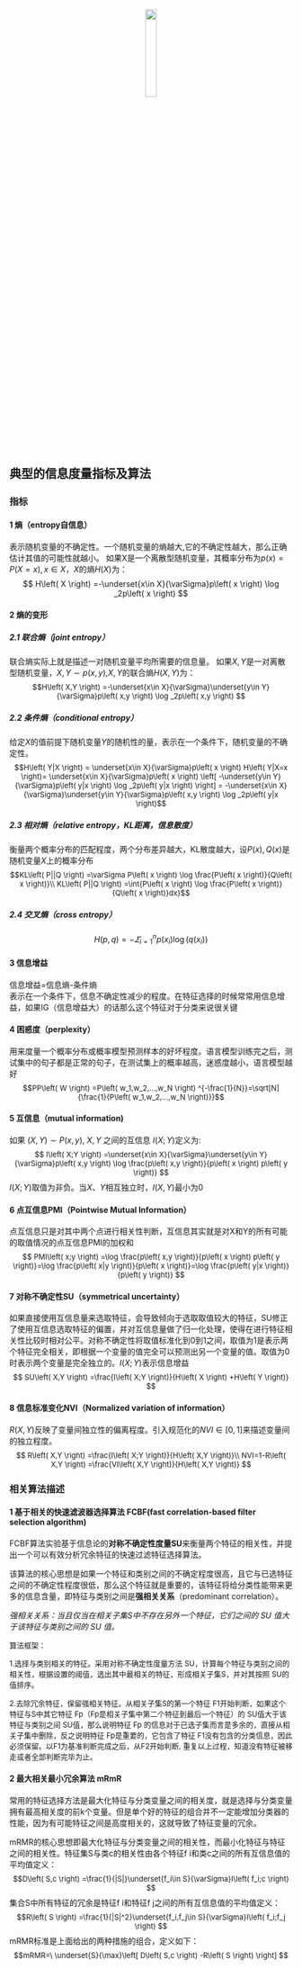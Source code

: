 <center><img src="https://s2.ax1x.com/2019/12/21/QvumPx.jpg" width="20%"></center>

## 典型的信息度量指标及算法

### 指标

#### 1 熵（entropy自信息）
表示随机变量的不确定性。一个随机变量的熵越大,它的不确定性越大，那么正确估计其值的可能性就越小。
如果X是一个离散型随机变量，其概率分布为$p(x)=P(X=x), x∈X$，$X$的熵$H(X)$为：$$
H\left( X \right) =-\underset{x\in X}{\varSigma}p\left( x \right) \log _2p\left( x \right) $$

#### 2 熵的变形
##### 2.1 联合熵（joint entropy）
联合熵实际上就是描述一对随机变量平均所需要的信息量。
如果$X,Y$是一对离散型随机变量，$X,Y\sim p(x,y)$,$X,Y$的联合熵$H(X,Y)$为：
<font size=2>
$$H\left( X,Y \right) =-\underset{x\in X}{\varSigma}\underset{y\in Y}{\varSigma}p\left( x,y \right) \log _2p\left( x,y \right) $$
</font>

##### 2.2 条件熵（conditional entropy）
给定$X$的值前提下随机变量$Y$的随机性的量，表示在一个条件下，随机变量的不确定性。
<font size=2>
$$H\left( Y|X \right) = \underset{x\in X}{\varSigma}p\left( x \right) H\left( Y|X=x \right)= \underset{x\in X}{\varSigma}p\left( x \right) \left[ -\underset{y\in Y}{\varSigma}p\left( y|x \right) \log _2p\left( y|x \right) \right]
= -\underset{x\in X}{\varSigma}\underset{y\in Y}{\varSigma}p\left( x,y \right) \log _2p\left( y|x \right)$$
</font>

##### 2.3 相对熵（relative entropy，KL距离，信息散度）
衡量两个概率分布的匹配程度，两个分布差异越大，KL散度越大，设$P(x),Q(x)$是随机变量$X$上的概率分布
<font size=2>
$$KL\left( P||Q \right) =\varSigma P\left( x \right) \log \frac{P\left( x \right)}{Q\left( x \right)}\\
KL\left( P||Q \right) =\int{P\left( x \right) \log \frac{P\left( x \right)}{Q\left( x \right)}dx}$$
</font>

##### 2.4 交叉熵（cross entropy）

$$ H\left( p,q \right) =-\varSigma _{i=1}^{n}p\left( x_i \right) \log \left( q\left( x_i \right) \right) $$


#### 3 信息增益
信息增益=信息熵-条件熵    \
表示在一个条件下，信息不确定性减少的程度。在特征选择的时候常常用信息增益，如果IG（信息增益大）的话那么这个特征对于分类来说很关键

#### 4 困惑度（perplexity）
用来度量一个概率分布或概率模型预测样本的好坏程度。语言模型训练完之后，测试集中的句子都是正常的句子，在测试集上的概率越高，迷惑度越小，语言模型越好
<font size=2>
$$PP\left( W \right) =P\left( w_1,w_2,...,w_N \right) ^{-\frac{1}{N}}=\sqrt[N]{\frac{1}{P\left( w_1,w_2,...,w_N \right)}}$$
</font>

#### 5 互信息（mutual information)
如果 $(X, Y) \sim P(x, y)$, $X, Y$ 之间的互信息 $I(X; Y)$定义为:
<font size=2>
$$
I\left( X;Y \right) =\underset{x\in X}{\varSigma}\underset{y\in Y}{\varSigma}p\left( x,y \right) \log \frac{p\left( x,y \right)}{p\left( x \right) p\left( y \right)}
$$
</font>
 $I (X; Y)$取值为非负。当$X、Y$相互独立时，$I(X,Y)$最小为0

#### 6 点互信息PMI（Pointwise Mutual Information）
 点互信息只是对其中两个点进行相关性判断，互信息其实就是对X和Y的所有可能的取值情况的点互信息PMI的加权和
 <font size=2>
 $$
PMI\left( x;y \right) =\log \frac{p\left( x,y \right)}{p\left( x \right) p\left( y \right)}=\log \frac{p\left( x|y \right)}{p\left( x \right)}=\log \frac{p\left( y|x \right)}{p\left( y \right)}
$$
</font>

#### 7 对称不确定性SU（symmetrical uncertainty）
如果直接使用互信息量来选取特征，会导致倾向于选取取值较大的特征，SU修正了使用互信息选取特征的偏置，并对互信息量做了归一化处理，使得在进行特征相关性比较时相对公平。对称不确定性将取值标准化到0到1之间，取值为1是表示两个特征完全相关，即根据一个变量的值完全可以预测出另一个变量的值。取值为0时表示两个变量是完全独立的。$I(X;Y)$表示信息增益
<font size=2>$$
SU\left( X,Y \right) =\frac{I\left( X;Y \right)}{H\left( X \right) +H\left( Y \right)}
$$</font>

#### 8 信息标准变化NVI（Normalized variation of information）
$R(X,Y)$反映了变量间独立性的偏离程度。引入规范化的$NVI∈[0,1]$来描述变量间的独立程度。
<font size=2>
$$
R\left( X,Y \right) =\frac{I\left( X;Y \right)}{H\left( X,Y \right)}\\
NVI=1-R\left( X,Y \right) =\frac{VI\left( X,Y \right)}{H\left( X,Y \right)}
$$
</font>

### 相关算法描述
#### 1 基于相关的快速滤波器选择算法 FCBF(fast correlation-based filter selection algorithm)
FCBF算法实验基于信息论的**对称不确定性度量SU**来衡量两个特征的相关性，并提出一个可以有效分析冗余特征的快速过滤特征选择算法。

该算法的核心思想是如果一个特征和类别之间的不确定程度很高，且它与已选特征之间的不确定性程度很低，那么这个特征就是重要的，该特征将给分类性能带来更多的信息含量，即特征与类别之间是**强相关关系**（predominant correlation）。

*强相关关系：当且仅当在相关子集S中不存在另外一个特征，它们之间的 SU 值大于该特征与类别之间的 SU 值。*

<font size=2>
算法框架：

1.选择与类别相关的特征。采用对称不确定性度量方法 SU，计算每个特征与类别之间的相关性，根据设置的阈值，选出其中最相关的特征，形成相关子集S，并对其按照 SU的值排序。

2.去除冗余特征，保留强相关特征。从相关子集S的第一个特征 F1开始判断，如果这个特征与S中其它特征 Fp（Fp是相关子集中第二个特征到最后一个特征）的 SU值大于该特征与类别之间 SU值，那么说明特征 Fp 的信息对于已选子集而言是多余的，直接从相关子集中删除，反之说明特征 Fp是重要的，它包含了特征 F1没有包含的分类信息，因此必须保留。以F1为基准判断完成之后，从F2开始判断, 重复以上过程，知道没有特征被移走或者全部判断完毕为止。
</font>


#### 2 最大相关最小冗余算法 mRmR
常用的特征选择方法是最大化特征与分类变量之间的相关度，就是选择与分类变量拥有最高相关度的前k个变量。但是单个好的特征的组合并不一定能增加分类器的性能，因为有可能特征之间是高度相关的，这就导致了特征变量的冗余。

mRMR的核心思想即最大化特征与分类变量之间的相关性，而最小化特征与特征之间的相关性。特征集S与类c的相关性由各个特征f i和类c之间的所有互信息值的平均值定义：
<font size=2>
$$D\left( S,c \right) =\frac{1}{|S|}\underset{f_i\in S}{\varSigma}I\left( f_i;c \right) $$
</font>
集合S中所有特征的冗余是特征f i和特征f j之间的所有互信息值的平均值定义：
<font size=2>
$$R\left( S \right) =\frac{1}{|S|^2}\underset{f_i,f_j\in S}{\varSigma}I\left( f_i;f_j \right)  $$
</font>
mRMR标准是上面给出的两种措施的组合，定义如下：
<font size=2>
$$mRMR=\ \underset{S}{\max}\left[ D\left( S,c \right) -R\left( S \right) \right] $$
</font>
